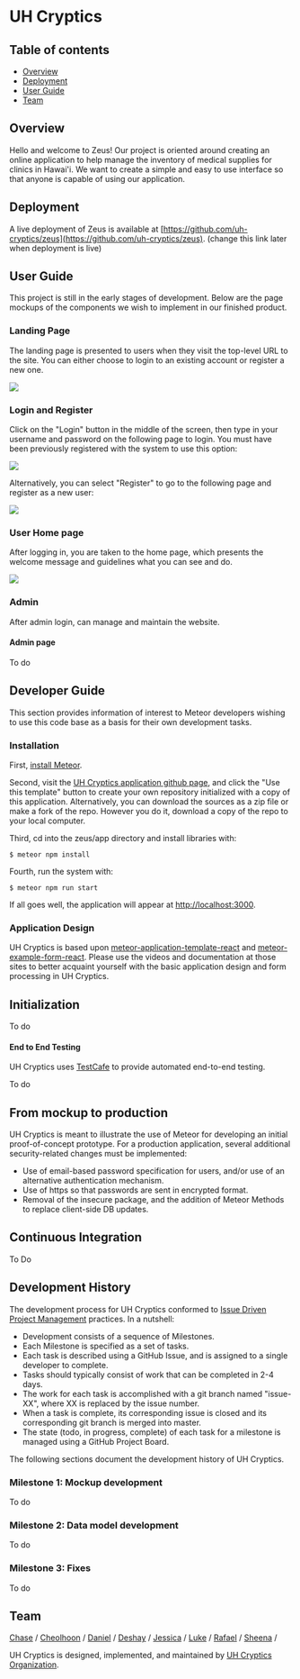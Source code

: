 # UH Cryptics

## Table of contents

* [Overview](#overview)
* [Deployment](#deployment)
* [User Guide](#user-guide)
* [Team](#team)


## Overview

Hello and welcome to Zeus! Our project is oriented around creating an online application to help manage the inventory of medical supplies for clinics in Hawai'i. We want to create a simple and easy to use interface so that anyone is capable of using our application. 

## Deployment

A live deployment of Zeus is available at [https://github.com/uh-cryptics/zeus](https://github.com/uh-cryptics/zeus). (change this link later when deployment is live)

## User Guide

This project is still in the early stages of development. Below are the page mockups of the components we wish to implement in our finished product.

### Landing Page

The landing page is presented to users when they visit the top-level URL to the site. You can either choose to login to an existing account or register a new one. 

![](doc/landingPage.png)

### Login and Register

Click on the "Login" button in the middle of the screen, then type in your username and password on the following page to login. You must have been previously registered with the system to use this option:

![](doc/loginPage.png)

Alternatively, you can select "Register" to go to the following page and register as a new user:

![](doc/registerPage.png)

### User Home page

After logging in, you are taken to the home page, which presents the welcome message and guidelines what you can see and do.

![](doc/inventoryPage.png)

### Admin

After admin login, can manage and maintain the website.

#### Admin page
To do

## Developer Guide

This section provides information of interest to Meteor developers wishing to use this code base as a basis for their own development tasks.

### Installation

First, [install Meteor](https://www.meteor.com/install).

Second, visit the [UH Cryptics application github page](https://github.com/uh-cryptics/zeus), and click the "Use this template" button to create your own repository initialized with a copy of this application. Alternatively, you can download the sources as a zip file or make a fork of the repo.  However you do it, download a copy of the repo to your local computer.

Third, cd into the zeus/app directory and install libraries with:

```
$ meteor npm install
```

Fourth, run the system with:

```
$ meteor npm run start
```

If all goes well, the application will appear at [http://localhost:3000](http://localhost:3000).

### Application Design

UH Cryptics is based upon [meteor-application-template-react](https://ics-software-engineering.github.io/meteor-application-template-react/) and [meteor-example-form-react](https://ics-software-engineering.github.io/meteor-example-form-react/). Please use the videos and documentation at those sites to better acquaint yourself with the basic application design and form processing in UH Cryptics.

## Initialization
To do

#### End to End Testing

UH Cryptics uses [TestCafe](https://devexpress.github.io/testcafe/) to provide automated end-to-end testing.

To do

## From mockup to production

UH Cryptics is meant to illustrate the use of Meteor for developing an initial proof-of-concept prototype.  For a production application, several additional security-related changes must be implemented:

* Use of email-based password specification for users, and/or use of an alternative authentication mechanism.
* Use of https so that passwords are sent in encrypted format.
* Removal of the insecure package, and the addition of Meteor Methods to replace client-side DB updates.

## Continuous Integration
To Do

## Development History

The development process for UH Cryptics conformed to [Issue Driven Project Management](http://courses.ics.hawaii.edu/ics314f19/modules/project-management/) practices. In a nutshell:

* Development consists of a sequence of Milestones.
* Each Milestone is specified as a set of tasks.
* Each task is described using a GitHub Issue, and is assigned to a single developer to complete.
* Tasks should typically consist of work that can be completed in 2-4 days.
* The work for each task is accomplished with a git branch named "issue-XX", where XX is replaced by the issue number.
* When a task is complete, its corresponding issue is closed and its corresponding git branch is merged into master.
* The state (todo, in progress, complete) of each task for a milestone is managed using a GitHub Project Board.

The following sections document the development history of UH Cryptics.

### Milestone 1: Mockup development
To do

### Milestone 2: Data model development
To do

### Milestone 3: Fixes
To do

## Team

[Chase](https://github.com/Chase-Lee-ui) /
[Cheolhoon](https://github.com/cheolhoon) /
[Daniel](https://github.com/dflorenco1) /
[Deshay](https://github.com/deshay-clemons) /
[Jessica](https://github.com/jktang342) /
[Luke](https://github.com/lukemcd9) /
[Rafael](https://github.com/rabitz808) /
[Sheena](https://github.com/sheenatorres) /

UH Cryptics is designed, implemented, and maintained by [UH Cryptics Organization](https://github.com/uh-cryptics/).
